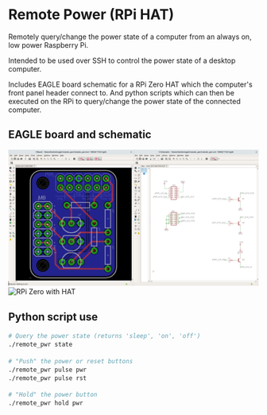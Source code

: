 Remote Power (RPi HAT)
=========================
Remotely query/change the power state of a computer from an always on, low power Raspberry Pi.

Intended to be used over SSH to control the power state of a desktop computer.

Includes EAGLE board schematic for a RPi Zero HAT which the computer's front panel header connect to. And python scripts which can then be executed on the RPi to query/change the power state of the connected computer.

EAGLE board and schematic
--------
![EAGLE board and schematic](images/eagle_rpi_hat.png)
![RPi Zero with HAT](images/rpi_with_hat.jpg)

Python script use
--------
```bash
# Query the power state (returns 'sleep', 'on', 'off')
./remote_pwr state

# "Push" the power or reset buttons
./remote_pwr pulse pwr
./remote_pwr pulse rst

# "Hold" the power button
./remote_pwr hold pwr
```
